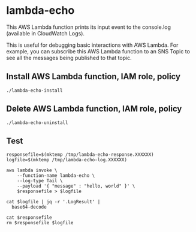
# lambda-echo

This AWS Lambda function prints its input event to the console.log
(available in CloudWatch Logs).

This is useful for debugging basic interactions with AWS Lambda. For
example, you can subscribe this AWS Lambda function to an SNS Topic to
see all the messages being published to that topic.

## Install AWS Lambda function, IAM role, policy

    ./lambda-echo-install

## Delete AWS Lambda function, IAM role, policy

    ./lambda-echo-uninstall

## Test

    responsefile=$(mktemp /tmp/lambda-echo-response.XXXXXX)
    logfile=$(mktemp /tmp/lambda-echo-log.XXXXXX)

    aws lambda invoke \
        --function-name lambda-echo \
        --log-type Tail \
        --payload '{ "message" : "hello, world" }' \
        $responsefile > $logfile

    cat $logfile | jq -r '.LogResult' |
      base64-decode 

    cat $responsefile
    rm $responsefile $logfile
